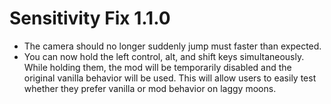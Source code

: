 # Sensitivity Fix 1.1.0
- The camera should no longer suddenly jump must faster than expected.
- You can now hold the left control, alt, and shift keys simultaneously. While holding them, the mod will be temporarily disabled and the original vanilla behavior will be used. This will allow users to easily test whether they prefer vanilla or mod behavior on laggy moons. 